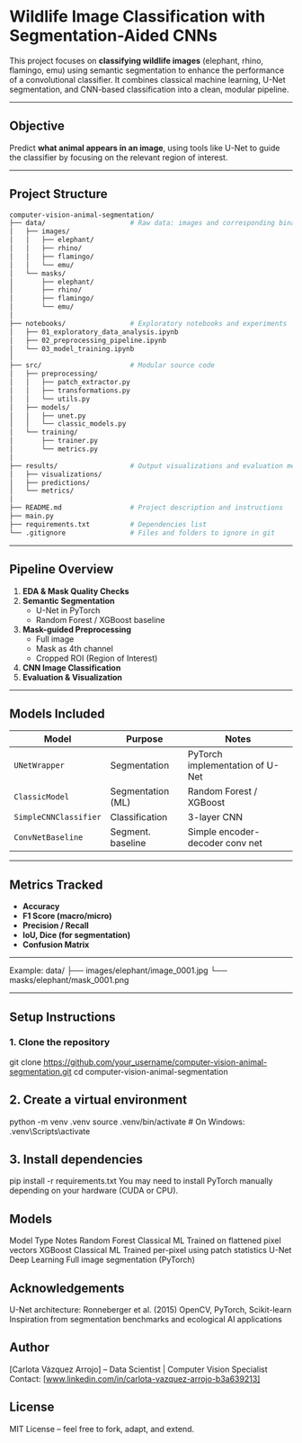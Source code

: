 # Wildlife Image Classification with Segmentation-Aided CNNs

This project focuses on **classifying wildlife images** (elephant, rhino, flamingo, emu) using semantic segmentation to enhance the performance of a convolutional classifier. It combines classical machine learning, U-Net segmentation, and CNN-based classification into a clean, modular pipeline.

---

## Objective

Predict **what animal appears in an image**, using tools like U-Net to guide the classifier by focusing on the relevant region of interest.

---

## Project Structure


```bash
computer-vision-animal-segmentation/
├── data/                     # Raw data: images and corresponding binary masks
│   ├── images/
│   │   ├── elephant/
│   │   ├── rhino/
│   │   ├── flamingo/
│   │   └── emu/
│   └── masks/
│       ├── elephant/
│       ├── rhino/
│       ├── flamingo/
│       └── emu/
│
├── notebooks/                # Exploratory notebooks and experiments
│   ├── 01_exploratory_data_analysis.ipynb
│   ├── 02_preprocessing_pipeline.ipynb
│   └── 03_model_training.ipynb
│
├── src/                      # Modular source code
│   ├── preprocessing/
│   │   ├── patch_extractor.py
│   │   ├── transformations.py
│   │   └── utils.py
│   ├── models/
│   │   ├── unet.py
│   │   └── classic_models.py
│   └── training/
│       ├── trainer.py
│       └── metrics.py
│
├── results/                  # Output visualizations and evaluation metrics
│   ├── visualizations/
│   ├── predictions/
│   └── metrics/
│
├── README.md                 # Project description and instructions
├── main.py
├── requirements.txt          # Dependencies list
└── .gitignore                # Files and folders to ignore in git
```


---

## Pipeline Overview

1. **EDA & Mask Quality Checks**  
2. **Semantic Segmentation**  
   - U-Net in PyTorch  
   - Random Forest / XGBoost baseline
3. **Mask-guided Preprocessing**  
   - Full image
   - Mask as 4th channel
   - Cropped ROI (Region of Interest)
4. **CNN Image Classification**  
5. **Evaluation & Visualization**  

---

## Models Included

| Model                | Purpose              | Notes                              |
|---------------------|----------------------|-------------------------------------|
| `UNetWrapper`        | Segmentation         | PyTorch implementation of U-Net     |
| `ClassicModel`       | Segmentation (ML)    | Random Forest / XGBoost             |
| `SimpleCNNClassifier`| Classification       | 3-layer CNN                         |
| `ConvNetBaseline`    | Segment. baseline    | Simple encoder-decoder conv net     |

---

## Metrics Tracked

- **Accuracy**
- **F1 Score (macro/micro)**
- **Precision / Recall**
- **IoU, Dice (for segmentation)**
- **Confusion Matrix**

---


Example:
data/
├── images/elephant/image_0001.jpg
└── masks/elephant/mask_0001.png


---

## Setup Instructions

### 1. Clone the repository
git clone https://github.com/your_username/computer-vision-animal-segmentation.git
cd computer-vision-animal-segmentation
## 2. Create a virtual environment
python -m venv .venv
source .venv/bin/activate   # On Windows: .venv\Scripts\activate
## 3. Install dependencies
pip install -r requirements.txt
You may need to install PyTorch manually depending on your hardware (CUDA or CPU).

## Models

Model	Type	Notes
Random Forest	Classical ML	Trained on flattened pixel vectors
XGBoost	Classical ML	Trained per-pixel using patch statistics
U-Net	Deep Learning	Full image segmentation (PyTorch)


## Acknowledgements

U-Net architecture: Ronneberger et al. (2015)
OpenCV, PyTorch, Scikit-learn
Inspiration from segmentation benchmarks and ecological AI applications
## Author
[Carlota Vázquez Arrojo] – Data Scientist | Computer Vision Specialist
Contact: [www.linkedin.com/in/carlota-vazquez-arrojo-b3a639213]

## License

MIT License – feel free to fork, adapt, and extend.
